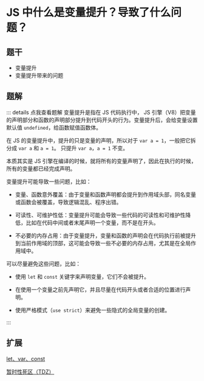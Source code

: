 # JS 中什么是变量提升？导致了什么问题？

## 题干

- 变量提升
- 变量提升带来的问题

## 题解

::: details 点我查看题解
变量提升是指在 JS 代码执行中， JS 引擎（V8）把变量的声明部分和函数的声明部分提升到代码开头的行为。变量提升后，会给变量设置默认值 `undefined`，给函数赋值函数体。

在 JS 的变量提升中，提升的只是变量的声明，所以对于 `var a = 1`，一般把它拆分成 `var a` 和 `a = 1`。 只提升 `var a`，`a = 1` 不变。

本质其实是 JS 引擎在编译的时候，就将所有的变量声明了，因此在执行的时候，所有的变量都已经完成声明。

变量提升可能导致一些问题，比如：

- 变量、函数意外覆盖：由于变量和函数声明都会提升到作用域头部，同名变量或函数会被覆盖，导致逻辑混乱、程序出错。

- 可读性、可维护性低：变量提升可能会导致一些代码的可读性和可维护性降低，比如在代码中间或者末尾声明一个变量，而不是在开头。

- 不必要的内存占用：由于变量提升，变量和函数的声明会在代码执行前被提升到当前作用域的顶部，这可能会导致一些不必要的内存占用，尤其是在全局作用域中。



可以尽量避免这些问题，比如：

- 使用 `let` 和 `const` 关键字来声明变量，它们不会被提升。

- 在使用一个变量之前先声明它，并且尽量在代码开头或者合适的位置进行声明。

- 使用严格模式（`use strict`）来避免一些隐式的全局变量的创建。



:::


## 扩展

[let、var、const](./010040_let_const_var.md)

[暂时性死区（TDZ）](./010055_tdz.md)